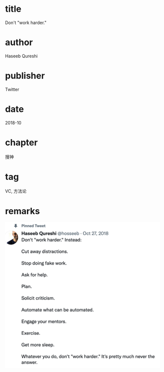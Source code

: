 # title
Don't "work harder."

# author
Haseeb Qureshi

# publisher
Twitter

# date
2018-10

# chapter
搜神

# tag
VC, 方法论

# remarks
![](../imgs/2021-08-06-14-02-36.png)
